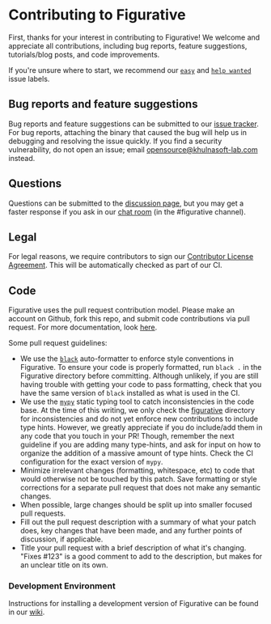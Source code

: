 # Contributing to Figurative

First, thanks for your interest in contributing to Figurative! We welcome and
appreciate all contributions, including bug reports, feature suggestions,
tutorials/blog posts, and code improvements.

If you're unsure where to start, we recommend our [`easy`](https://github.com/khulnasoft-lab/figurative/issues?q=is%3Aissue+is%3Aopen+label%3Aeasy) and [`help wanted`](https://github.com/khulnasoft-lab/figurative/issues?q=is%3Aissue+is%3Aopen+label%3A%22help+wanted%22)
issue labels.

## Bug reports and feature suggestions

Bug reports and feature suggestions can be submitted to our [issue
tracker](https://github.com/khulnasoft-lab/figurative/issues). For bug reports,
attaching the binary that caused the bug will help us in debugging and
resolving the issue quickly. If you find a security
vulnerability, do not open an issue; email opensource@khulnasoft-lab.com
instead.

## Questions

Questions can be submitted to the [discussion page](https://github.com/khulnasoft-lab/figurative/discussions), but you may get a faster
response if you ask in our [chat room](https://slack.empirehacking.nyc/)
(in the #figurative channel).

## Legal
For legal reasons, we require contributors to sign our [Contributor License Agreement](https://cla-assistant.io/khulnasoft-lab/figurative).
This will be automatically checked as part of our CI. 

## Code

Figurative uses the pull request contribution model. Please make an account on
Github, fork this repo, and submit code contributions via pull request. For
more documentation, look [here](https://guides.github.com/activities/forking/).

Some pull request guidelines:

- We use the [`black`](https://black.readthedocs.io/en/stable/index.html)
  auto-formatter to enforce style conventions in Figurative. To ensure your code
  is properly formatted, run `black .` in the Figurative directory before
  committing. Although unlikely, if you are still having trouble with getting
  your code to pass formatting, check that you have the same version of `black`
  installed as what is used in the CI.
- We use the [`mypy`](https://github.com/python/mypy) static typing tool to
  catch inconsistencies in the code base. At the time of this writing, we
  only check the [figurative](./figurative) directory for inconsistencies and do
  not yet enforce new contributions to include type hints. However, we greatly
  appreciate if you do include/add them in any code that you touch in your PR!
  Though, remember the next guideline if you are adding many type-hints, and
  ask for input on how to organize the addition of a massive amount of type
  hints. Check the CI configuration for the exact version of `mypy`.
- Minimize irrelevant changes (formatting, whitespace, etc) to code that would
  otherwise not be touched by this patch. Save formatting or style corrections
  for a separate pull request that does not make any semantic changes.
- When possible, large changes should be split up into smaller focused pull
  requests.
- Fill out the pull request description with a summary of what your patch does,
  key changes that have been made, and any further points of discussion, if
  applicable.
- Title your pull request with a brief description of what it's changing.
  "Fixes #123" is a good comment to add to the description, but makes for an
  unclear title on its own.

### Development Environment

Instructions for installing a development version of Figurative can be found in
our [wiki](https://github.com/khulnasoft-lab/figurative/wiki/Hacking-on-Figurative#developer-installation).
